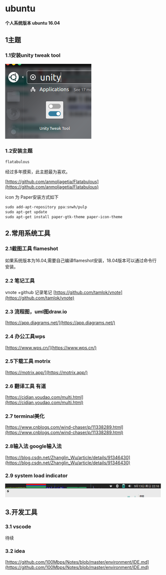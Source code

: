 # ubuntu
**个人系统版本 ubuntu 16.04**
## 1主题 
### 1.1安装unity tweak tool
 
 ![](_v_images/20200913214736004_1892407430.png)

### 1.2安装主题
```
flatabulous
```
经过多年摸索，此主题最为喜欢。

[https://github.com/anmoljagetia/Flatabulous](https://github.com/anmoljagetia/Flatabulous)

icon 为 Paper安装方式如下
```
sudo add-apt-repository ppa:snwh/pulp
sudo apt-get update
sudo apt-get install paper-gtk-theme paper-icon-theme
```
## 2.常用系统工具
### 2.1截图工具 flameshot
如果系统版本为16.04,需要自己编译flameshot安装，18.04版本可以通过命令行安装。
### 2.2 笔记工具
vnote +github 记录笔记
[https://github.com/tamlok/vnote](https://github.com/tamlok/vnote)
### 2.3 流程图，uml图draw.io

[https://app.diagrams.net/](https://app.diagrams.net/)

### 2.4 办公工具wps

[https://www.wps.cn/](https://www.wps.cn/)

### 2.5下载工具 motrix

[https://motrix.app/](https://motrix.app/)

### 2.6 翻译工具 有道
[https://cidian.youdao.com/multi.html](https://cidian.youdao.com/multi.html)
### 2.7 terminal美化
[https://www.cnblogs.com/wind-chaser/p/11338289.html](https://www.cnblogs.com/wind-chaser/p/11338289.html)
### 2.8输入法 google输入法
[https://blog.csdn.net/Zhanglin_Wu/article/details/91346430](https://blog.csdn.net/Zhanglin_Wu/article/details/91346430)
### 2.9 system load indicator
![](_v_images/20200913221655153_896605826.png)
## 3.开发工具
### 3.1 vscode
待续
### 3.2 idea
[https://github.com/100Mbps/Notes/blob/master/environment/IDE.md](https://github.com/100Mbps/Notes/blob/master/environment/IDE.md)

